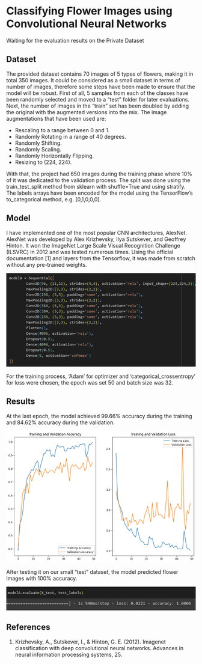 # Classifying Flower Images using Convolutional Neural Networks

Waiting for the evaluation results on the Private Dataset

## Dataset
The provided dataset contains 70 images of 5 types of flowers, making it in total 350 images.
It could be considered as a small dataset in terms of number of images, therefore some steps
have been made to ensure that the model will be robust. First of all, 5 samples from each of
the classes have been randomly selected and moved to a “test” folder for later evaluations.
Next, the number of images in the “train” set has been doubled by adding the original with
the augmented versions into the mix. The image augmentations that have been used are:
- Rescaling to a range between 0 and 1.
- Randomly Rotating in a range of 40 degrees.
- Randomly Shifting.
- Randomly Scaling.
- Randomly Horizontally Flipping.
- Resizing to (224, 224).

With that, the project had 650 images during the training phase where 10% of it was
dedicated to the validation process. The split was done using the train_test_split method from
sklearn with shuffle=True and using stratify.
The labels arrays have been encoded for the model using the TensorFlow’s to_categorical
method, e.g. [0,1,0,0,0].

## Model

I have implemented one of the most popular CNN architectures, AlexNet.
AlexNet was developed by Alex Krizhevsky, Ilya Sutskever, and Geoffrey Hinton. It won the
ImageNet Large Scale Visual Recognition Challenge (ILSVRC) in 2012 and was tested numerous
times. Using the official documentation [1] and layers from the Tensorflow, it was made from scratch
without any pre-trained weights.

![Model implementation](https://github.com/DexMerc/Flower-Classification-Simple/blob/master/imgs/model.png)


For the training process, ‘Adam’ for optimizer and ‘categorical_crossentropy’ for loss were chosen,
the epoch was set 50 and batch size was 32.

## Results

At the last epoch, the model achieved 99.66% accuracy during the training and 84.62% accuracy
during the validation.

![Accuracy and loss graph](https://github.com/DexMerc/Flower-Classification-Simple/blob/master/imgs/acc_loss.png)

After testing it on our small “test” dataset, the model predicted flower images with 100% accuracy.

![Accuracy and loss graph](https://github.com/DexMerc/Flower-Classification-Simple/blob/master/imgs/test.png)



## References
1. Krizhevsky, A., Sutskever, I., & Hinton, G. E. (2012). Imagenet classification with deep
convolutional neural networks. Advances in neural information processing systems, 25.
